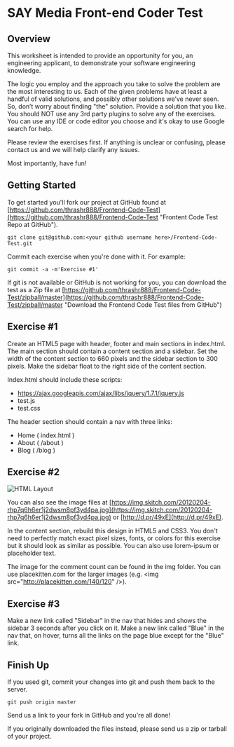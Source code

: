 SAY Media Front-end Coder Test
==============================

Overview
--------

This worksheet is intended to provide an opportunity for you, an engineering applicant, to demonstrate your software engineering knowledge.

The logic you employ and the approach you take to solve the problem are the most interesting to us. Each of the given problems have at least a handful of valid solutions, and possibly other solutions weʼve never seen. So, donʼt worry about finding "the" solution. Provide a solution that you like. You should NOT use any 3rd party plugins to solve any of the exercises. You can use any IDE or code editor you choose and it's okay to use Google search for help.

Please review the exercises first. If anything is unclear or confusing, please contact us and we will help clarify any issues.

Most importantly, have fun! 

Getting Started
---------------
To get started you'll fork our project at GitHub found at [https://github.com/thrashr888/Frontend-Code-Test](https://github.com/thrashr888/Frontend-Code-Test "Frontent Code Test Repo at GitHub").

    git clone git@github.com:<your github username here>/Frontend-Code-Test.git

Commit each exercise when you're done with it. For example:

    git commit -a -m'Exercise #1'

If git is not available or GitHub is not working for you, you can download the test as a Zip file at [https://github.com/thrashr888/Frontend-Code-Test/zipball/master](https://github.com/thrashr888/Frontend-Code-Test/zipball/master "Download the Frontend Code Test files from GitHub")

Exercise #1
-----------
Create an HTML5 page with header, footer and main sections in index.html. The main section should contain a content section and a sidebar. Set the width of the content section to 660 pixels and the sidebar section to 300 pixels. Make the sidebar float to the right side of the content section.

Index.html should include these scripts:

- https://ajax.googleapis.com/ajax/libs/jquery/1.7.1/jquery.js
- test.js
- test.css

The header section should contain a nav with three links:

- Home ( index.html )
- About ( /about )
- Blog ( /blog )
    
Exercise #2
-----------
![HTML Layout](https://img.skitch.com/20120204-rhp7q6h6er1j2dwsm8pf3yd4pa.jpg "HTML Layout")

You can also see the image files at [https://img.skitch.com/20120204-rhp7q6h6er1j2dwsm8pf3yd4pa.jpg](https://img.skitch.com/20120204-rhp7q6h6er1j2dwsm8pf3yd4pa.jpg) or [http://d.pr/49xE](http://d.pr/49xE).

In the content section, rebuild this design in HTML5 and CSS3. You don't need to perfectly match exact pixel sizes, fonts, or colors for this exercise but it should look as similar as possible. You can also use lorem-ipsum or placeholder text.

The image for the comment count can be found in the img folder. You can use placekitten.com for the larger images (e.g. &lt;img src=&quot;http://placekitten.com/140/120&quot; /&gt;).

Exercise #3
-----------
Make a new link called "Sidebar" in the nav that hides and shows the sidebar 3 seconds after you click on it. Make a new link called "Blue" in the nav that, on hover, turns all the links on the page blue except for the "Blue" link.

Finish Up
---------
If you used git, commit your changes into git and push them back to the server.

    git push origin master

Send us a link to your fork in GitHub and you're all done!

If you originally downloaded the files instead, please send us a zip or tarball of your project.
